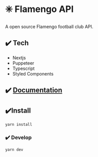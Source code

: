 # ✳️ Flamengo API

A open source Flamengo football club API.

## ✔️ Tech

- Nextjs
- Puppeteer
- Typescript
- Styled Components

## ✔️ [Documentation](https://flamengo-api.vercel.app/)

## ✔️Install

```
yarn install
```

### ✔️ Develop

```
yarn dev
```
